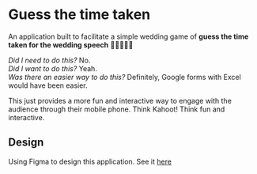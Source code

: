 # Guess the time taken

An application built to facilitate a simple wedding game of **guess the time taken for the wedding speech** :man_in_tuxedo::microphone::bride_with_veil:

_Did I need to do this?_ No.  
_Did I want to do this?_ Yeah.  
_Was there an easier way to do this?_ Definitely, Google forms with Excel would have been easier.

This just provides a more fun and interactive way to engage with the audience through their mobile phone. Think Kahoot! Think fun and interactive.

## Design

Using Figma to design this application. See it [here](https://www.figma.com/design/JCjIgfWYEqWh878nlWu5Je/Nic%26Ansel?node-id=2-94&m=dev&t=IjyZxq3jVHx6xn4n-1)
